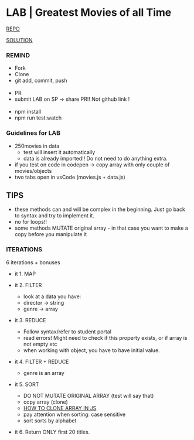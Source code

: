 # LAB | Greatest Movies of all Time

[REPO](https://github.com/ironhack-labs/lab-javascript-greatest-movies)

[SOLUTION](https://gist.github.com/IH-WebDev-TA-Remote/151ab9fb30e923541247aa31b8e15a55)

### REMIND

- Fork
- Clone
- git add, commit, push  
  <br>
- PR
- submit LAB on SP -> share PR!! Not github link !  
  <br>
- npm install
- npm run test:watch

### Guidelines for LAB

- 250movies in data
    - test will insert it automatically
    - data is already imported!! Do not need to do anything extra.
- if you test on code in codepen -> copy array with only couple of movies/objects
- two tabs open in vsCode (movies.js + data.js)

## TIPS

- these methods can and will be complex in the beginning. Just go back to syntax and try to implement it. 
- no for loops!!
- some methods MUTATE original array - in that case you want to make a copy before you manipulate it

### ITERATIONS

6 iterations + bonuses
- it 1. MAP

- it 2. FILTER
    - look at a data you have:
    - director -> string
    - genre -> array

- it 3. REDUCE
    - Follow syntax/refer to student portal
    - read errors! Might need to check if this property exists, or if array is not empty etc
    - when working with object, you have to have initial value. 

- it 4. FILTER + REDUCE
    - genre is an array

- it 5. SORT
    - DO NOT MUTATE ORIGINAL ARRAY (test will say that)
    - copy array (clone)
    - [HOW TO CLONE ARRAY IN JS](https://www.freecodecamp.org/news/how-to-clone-an-array-in-javascript-1d3183468f6a/)
    - pay attention when sorting: case sensitive
    - sort sorts by alphabet

- it 6. Return ONLY first 20 titles.
